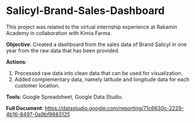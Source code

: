 # Salicyl-Brand-Sales-Dashboard
This project was related to the virtual internship experience at Rakamin Academy in collaboration with Kimia Farma.

**Objective**: Created a dashboard from the sales data of
Brand Salicyl in one year from the raw data that has been
provided.

**Actions**:
1. Processed raw data into clean data that can be used
for visualization.
2. Added complementary data, namely latitude and
longitude data for each customer location.

**Tools**: Google Spreadsheet, Google Data Studio.

**Full Document**: https://datastudio.google.com/reporting/71c6630c-2229-4b16-8497-0a9bf9883125
